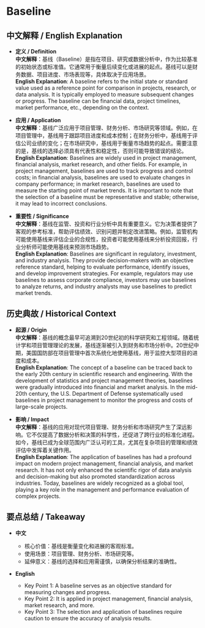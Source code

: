 # Baseline

## 中文解释 / English Explanation

* **定义 / Definition**  
  **中文解释**：基线（Baseline）是指在项目、研究或数据分析中，作为比较基准的初始状态或标准值。它通常用于衡量后续变化或进展的起点。基线可以是财务数据、项目进度、市场表现等，具体取决于应用场景。  
  **English Explanation**: A baseline refers to the initial state or standard value used as a reference point for comparison in projects, research, or data analysis. It is typically employed to measure subsequent changes or progress. The baseline can be financial data, project timelines, market performance, etc., depending on the context.

* **应用 / Application**  
  **中文解释**：基线广泛应用于项目管理、财务分析、市场研究等领域。例如，在项目管理中，基线用于跟踪项目进度和成本控制；在财务分析中，基线用于评估公司业绩的变化；在市场研究中，基线用于衡量市场趋势的起点。需要注意的是，基线的选择必须具有代表性和稳定性，否则可能导致错误的结论。  
  **English Explanation**: Baselines are widely used in project management, financial analysis, market research, and other fields. For example, in project management, baselines are used to track progress and control costs; in financial analysis, baselines are used to evaluate changes in company performance; in market research, baselines are used to measure the starting point of market trends. It is important to note that the selection of a baseline must be representative and stable; otherwise, it may lead to incorrect conclusions.

* **重要性 / Significance**  
  **中文解释**：基线在监管、投资和行业分析中具有重要意义。它为决策者提供了客观的参考标准，帮助评估绩效、识别问题并制定改进策略。例如，监管机构可能使用基线来评估企业的合规性，投资者可能使用基线来分析投资回报，行业分析师可能使用基线来预测市场趋势。  
  **English Explanation**: Baselines are significant in regulatory, investment, and industry analysis. They provide decision-makers with an objective reference standard, helping to evaluate performance, identify issues, and develop improvement strategies. For example, regulators may use baselines to assess corporate compliance, investors may use baselines to analyze returns, and industry analysts may use baselines to predict market trends.

## 历史典故 / Historical Context

* **起源 / Origin**  
  **中文解释**：基线的概念最早可追溯到20世纪初的科学研究和工程领域。随着统计学和项目管理理论的发展，基线逐渐被引入到财务和市场分析中。20世纪中期，美国国防部在项目管理中首次系统化地使用基线，用于监控大型项目的进度和成本。  
  **English Explanation**: The concept of a baseline can be traced back to the early 20th century in scientific research and engineering. With the development of statistics and project management theories, baselines were gradually introduced into financial and market analysis. In the mid-20th century, the U.S. Department of Defense systematically used baselines in project management to monitor the progress and costs of large-scale projects.

* **影响 / Impact**  
  **中文解释**：基线的应用对现代项目管理、财务分析和市场研究产生了深远影响。它不仅提高了数据分析和决策的科学性，还促进了跨行业的标准化进程。如今，基线已成为全球范围内广泛认可的工具，尤其在复杂项目的管理和绩效评估中发挥着关键作用。  
  **English Explanation**: The application of baselines has had a profound impact on modern project management, financial analysis, and market research. It has not only enhanced the scientific rigor of data analysis and decision-making but also promoted standardization across industries. Today, baselines are widely recognized as a global tool, playing a key role in the management and performance evaluation of complex projects.

## 要点总结 / Takeaway

* **中文**  
  - 核心价值：基线是衡量变化和进展的客观标准。  
  - 使用场景：项目管理、财务分析、市场研究等。  
  - 延伸意义：基线的选择和应用需谨慎，以确保分析结果的准确性。  

* **English**  
  - Key Point 1: A baseline serves as an objective standard for measuring changes and progress.  
  - Key Point 2: It is applied in project management, financial analysis, market research, and more.  
  - Key Point 3: The selection and application of baselines require caution to ensure the accuracy of analysis results.